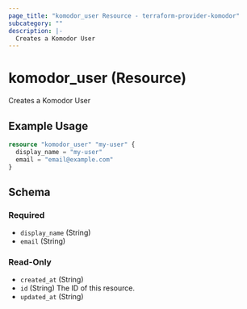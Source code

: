 ```yaml
---
page_title: "komodor_user Resource - terraform-provider-komodor"
subcategory: ""
description: |-
  Creates a Komodor User
---
```


# komodor_user (Resource)

Creates a Komodor User

## Example Usage

```terraform
resource "komodor_user" "my-user" {
  display_name = "my-user"
  email = "email@example.com"
}
```

<!-- schema generated by tfplugindocs -->
## Schema

### Required

- `display_name` (String)
- `email` (String)

### Read-Only

- `created_at` (String)
- `id` (String) The ID of this resource.
- `updated_at` (String)
